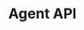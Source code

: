 ---
title: "Agent API"
menuTitle: "<u>Agent API</u>"
tagline: "Send chat messages as an agent." 
desc: "Send chat messages as an agent."
color: "#b83b5e"
type: "platform"
weight: 2
---